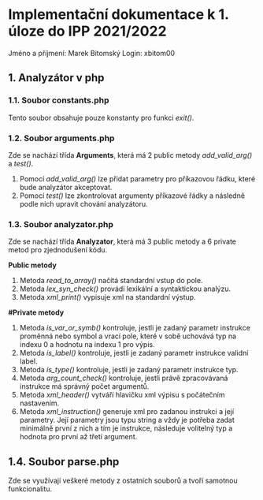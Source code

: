 # Implementační dokumentace k 1. úloze do IPP 2021/2022
Jméno a příjmení: Marek Bitomský
Login: xbitom00 
## 1. Analyzátor v php
### 1.1. Soubor constants.php
Tento soubor obsahuje pouze konstanty pro funkci *exit()*.

### 1.2. Soubor arguments.php
Zde se nachází třída **Arguments**, která má 2 public metody *add_valid_arg()* a *test()*.
1. Pomocí *add_valid_arg()* lze přidat parametry pro příkazovou řádku, které bude analyzátor akceptovat.
2. Pomocí *test()* lze zkontrolovat argumenty příkazové řádky a následně podle nich upravit chování analyzátoru.

### 1.3. Soubor analyzator.php
Zde se nachází třída **Analyzator**, která má 3 public metody a 6 private metod pro zjednodušení kódu.

**Public metody**
1. Metoda *read_to_array()* načítá standardní vstup do pole.
2. Metoda *lex_syn_check()* provádí lexikální a syntaktickou analýzu.
3. Metoda *xml_print()* vypisuje xml na standardní výstup.
   
**#Private metody**
1. Metoda *is_var_or_symb()* kontroluje, jestli je zadaný parametr instrukce proměnná nebo symbol a vrací pole, které v sobě uchovává typ na indexu 0 a hodnotu na indexu 1 pro výpis. 
2. Metoda *is_label()* kontroluje, jestli je zadaný parametr instrukce validní label.
3. Metoda *is_type()* kontroluje, jestli je zadaný parametr instrukce typ.
4. Metoda *arg_count_check()* kontroluje, jestli právě zpracovávaná instrukce má správný počet argumentů.
5. Metoda *xml_header()* vytváří hlavičku xml výpisu s počátečním nastavením.
6. Metoda *xml_instruction()* generuje xml pro zadanou instrukci a její parametry. Její parametry jsou typu string a vždy je potřeba zadat minimálně první z nich a tím je instrukce, následuje volitelný typ a hodnota pro první až třetí argument.
## 1.4. Soubor parse.php
Zde se využívají veškeré metody z ostatních souborů a tvoří samotnou funkcionalitu.